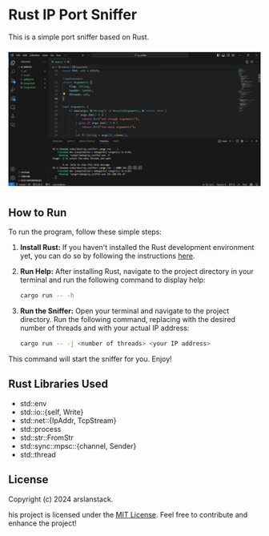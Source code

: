 # Rust IP Port Sniffer

This is a simple port sniffer based on Rust.

![IP Port Sniffer](snippet.png)

## How to Run

To run the program, follow these simple steps:

1. **Install Rust:**
   If you haven't installed the Rust development environment yet, you can do so by following the instructions [here](https://www.rust-lang.org/tools/install).

2. **Run Help:**
   After installing Rust, navigate to the project directory in your terminal and run the following command to display help:

   ```bash
   cargo run -- -h

3. **Run the Sniffer:**
   Open your terminal and navigate to the project directory. Run the following command, replacing <number of threads> with the desired number of threads and <your IP address> with your actual IP address:

   ```bash
   cargo run -- -j <number of threads> <your IP address>

This command will start the sniffer for you. Enjoy!

## Rust Libraries Used

- std::env
- std::io::{self, Write}
- std::net::{IpAddr, TcpStream}
- std::process
- std::str::FromStr
- std::sync::mpsc::{channel, Sender}
- std::thread

## License

Copyright (c) 2024 arslanstack.

his project is licensed under the [MIT License](LICENSE.md). Feel free to contribute and enhance the project!